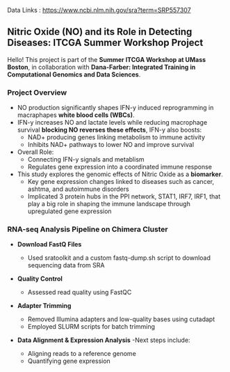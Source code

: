 Data Links : https://www.ncbi.nlm.nih.gov/sra?term=SRP557307
## Nitric Oxide (NO) and its Role in Detecting Diseases: ITCGA Summer Workshop Project

Hello! This project is part of the **Summer ITCGA Workshop at UMass Boston**, in collaboration with **Dana-Farber: Integrated Training in Computational Genomics and Data Sciences**.

###  Project Overview
- NO production significantly shapes IFN-y induced reprogramming in macraphapes **white blood cells (WBCs)**.
- IFN-y increases NO and lactate levels while reducing macrophage survival  **blocking NO reverses these effects**, IFN-y also boosts:
  - NAD+ producing genes linking metabolism to immune activity
  - Inhibits NAD+ pathways to lower NO and improve survival 
- Overall Role:
  - Connecting IFN-y signals and metablism
  - Regulates gene expression into a coordinated immune response
- This study explores the genomic effects of Nitric Oxide as a **biomarker**.
  - Key gene expression changes linked to diseases such as cancer, ashtma, and autoimmune disorders
  - Implicated 3 protein hubs in the PPI network, STAT1, IRF7, IRF1, that play a big role in shaping the immune landscape through upregulated gene expression

### RNA-seq Analysis Pipeline on Chimera Cluster

- **Download FastQ Files**
  - Used sratoolkit and a custom fastq-dump.sh script to download sequencing data from SRA

- **Quality Control**
  - Assessed read quality using FastQC

- **Adapter Trimming**
  - Removed Illumina adapters and low-quality bases using cutadapt
  - Employed SLURM scripts for batch trimming

- **Data Alignment & Expression Analysis**
  -Next steps include:
    - Aligning reads to a reference genome
    - Quantifying gene expression



